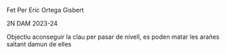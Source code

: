 Fet Per Eric Ortega Gisbert

2N DAM 2023-24

Objectiu aconseguir la clau per pasar de nivell, es poden matar les arañes saltant damun de elles
